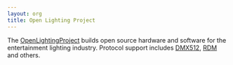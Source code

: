 ```yaml
---
layout: org
title: Open Lighting Project
---
```

The [OpenLightingProject](https://www.openlighting.org/) builds open source
hardware and software for the entertainment lighting industry. Protocol
support includes [DMX512](https://en.wikipedia.org/wiki/DMX512),
[RDM](https://en.wikipedia.org/wiki/RDM_(lighting)) and others.
